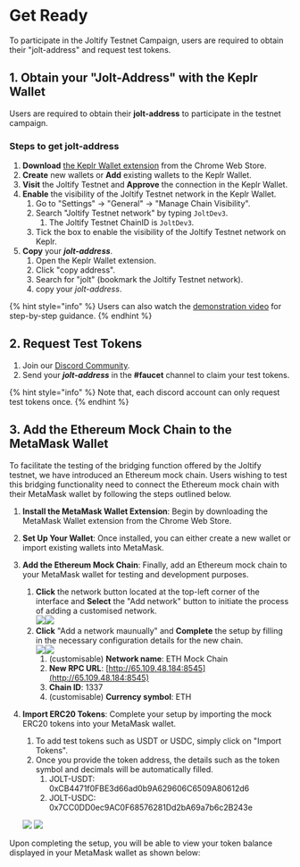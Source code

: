 # Get Ready

To participate in the Joltify Testnet Campaign, users are required to obtain their "jolt-address" and request test tokens.

## 1. Obtain your "Jolt-Address" with the Keplr Wallet

Users are required to obtain their **jolt-address** to participate in the testnet campaign.

### Steps to get jolt-address

1. **Download** [the Keplr Wallet extension](https://chrome.google.com/webstore/detail/keplr/dmkamcknogkgcdfhhbddcghachkejeap) from the Chrome Web Store.
2. **Create** new wallets or **Add** existing wallets to the Keplr Wallet.
3. **Visit** the Joltify Testnet and **Approve** the connection in the Keplr Wallet.
4. **Enable** the visibility of the Joltify Testnet network in the Keplr Wallet.
   1. Go to "Settings" -> "General" -> "Manage Chain Visibility".
   2. Search "Joltify Testnet network" by typing `JoltDev3`.
      1. The Joltify Testnet ChainID is `JoltDev3`.
   3. Tick the box to enable the visibility of the Joltify Testnet network on Keplr.
5. **Copy** your _**jolt-address**_.
   1. Open the Keplr Wallet extension.
   2. Click "copy address".
   3. Search for "jolt" (bookmark the Joltify Testnet network).
   4. copy your _jolt-address_.

{% hint style="info" %}
Users can also watch the [demonstration video](https://www.youtube.com/watch?v=dQI3AXvuZjs\&ab\_channel=SaltyCrypto) for step-by-step guidance.
{% endhint %}

## 2. Request Test Tokens

1. Join our [Discord Community](https://discord.com/invite/HSn3C3RUmb).
2. Send your _**jolt-address**_ in the **#faucet** channel to claim your test tokens.

{% hint style="info" %}
Note that, each discord account can only request test tokens once.
{% endhint %}

## 3. Add the Ethereum Mock Chain to the MetaMask Wallet

To facilitate the testing of the bridging function offered by the Joltify testnet, we have introduced an Ethereum mock chain. Users wishing to test this bridging functionality need to connect the Ethereum mock chain with their MetaMask wallet by following the steps outlined below.

1. **Install the MetaMask Wallet Extension**: Begin by downloading the MetaMask Wallet extension from the Chrome Web Store.
2. **Set Up Your Wallet**: Once installed, you can either create a new wallet or import existing wallets into MetaMask.
3. **Add the Ethereum Mock Chain**: Finally, add an Ethereum mock chain to your MetaMask wallet for testing and development purposes.
   1. **Click** the network button located at the top-left corner of the interface and **Select** the "Add network" button to initiate the process of adding a customised network.\
      ![](../.gitbook/assets/image.png)![](<../.gitbook/assets/image (1).png>)
   2. **Click** "Add a network maunually" and **Complete** the setup by filling in the necessary configuration details for the new chain.\
      ![](<../.gitbook/assets/image (15).png>)![](<../.gitbook/assets/image (16).png>)
      1. (customisable) **Network name**: ETH Mock Chain
      2. **New RPC URL**: [http://65.109.48.184:8545](http://65.109.48.184:8545)
      3. **Chain ID**: 1337
      4. (customisable) **Currency symbol**: ETH
4.  **Import ERC20 Tokens**: Complete your setup by importing the mock ERC20 tokens into your MetaMask wallet.

    1. To add test tokens such as USDT or USDC, simply click on "Import Tokens".
    2. Once you provide the token address, the details such as the token symbol and decimals will be automatically filled.
       1. JOLT-USDT: 0xCB4471f0FBE3d66ad0b9A629606C6509A80612d6
       2. JOLT-USDC: 0x7CC0DD0ec9AC0F68576281Dd2bA69a7b6c2B243e

    ![](<../.gitbook/assets/image (17).png>)    ![](<../.gitbook/assets/image (11).png>)

Upon completing the setup, you will be able to view your token balance displayed in your MetaMask wallet as shown below:

<figure><img src="../.gitbook/assets/image (18).png" alt=""><figcaption></figcaption></figure>
